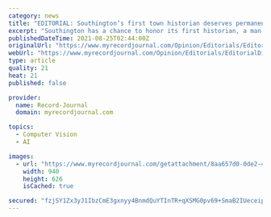 ```yaml
---
category: news
title: "EDITORIAL: Southington’s first town historian deserves permanent recognition"
excerpt: "Southington has a chance to honor its first historian, a man who loved his town and told its story well. The Kenneth W. DiMauro Memorial Committee recently proposed a memorial plaque to commemorate DiMauro’s legacy as a journalist and historian who chronicled decades of town history."
publishedDateTime: 2021-08-25T02:44:00Z
originalUrl: "https://www.myrecordjournal.com/Opinion/Editorials/EditorialDiMauro-rj-082521.html"
webUrl: "https://www.myrecordjournal.com/Opinion/Editorials/EditorialDiMauro-rj-082521.html"
type: article
quality: 21
heat: 21
published: false

provider:
  name: Record-Journal
  domain: myrecordjournal.com

topics:
  - Computer Vision
  - AI

images:
  - url: "https://www.myrecordjournal.com/getattachment/8aa657d0-0de2-4a3f-adfa-1ea9059ffeb9/attachment"
    width: 940
    height: 626
    isCached: true

secured: "fzjSY1Zx3yJ1IbzCmE3gxnyy4BnmdQuYTInTR+qXSMG0pv69+SmaB2IUeceipgKF9/PZR7E44HPExRgMImSD8IieZvXs34EaloB1ZKc3yo3MW8ZPCAuWeMCIiwEEa9RDO66URoPng/6VD+IQ8/oEJTH5e3QF+GQ/ppkoJqK+LzFpWQ3tjLDqYhsGXSMQbBC4gllbWlL0TbpEA+R/casFCqDu1qMjwLxWPU57tnETefe1GvIwF9tBE7rnFMwWyENMURwTxn8iJNdPJ0LTyVUOKp+zHwFGb3OPCtJBYx71qvCH9GDM5wiQZwmuNyqv5cqz4oUTQG/D9DUCaXI+VdTk3COZ92Ff9V2I7E5tYK06W6g=;s1PuwOw2W1ta444hqrKnmg=="
---
```


